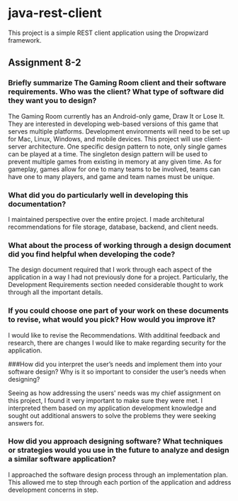 # java-rest-client
This project is a simple REST client application using the Dropwizard framework.

## Assignment 8-2 

### Briefly summarize The Gaming Room client and their software requirements. Who was the client? What type of software did they want you to design?

The Gaming Room currently has an Android-only game, Draw It or Lose It. They are interested in developing web-based versions of this game that serves multiple platforms. Development environments will need to be set up for Mac, Linux, Windows, and mobile devices. This project will use client-server architecture. One specific design pattern to note, only single games can be played at a time. The singleton design pattern will be used to prevent multiple games from existing in memory at any given time. As for gameplay, games allow for one to many teams to be involved, teams can have one to many players, and game and team names must be unique.
    
### What did you do particularly well in developing this documentation?

I maintained perspective over the entire project. I made architetural recommendations for file storage, database, backend, and client needs.

### What about the process of working through a design document did you find helpful when developing the code?

The design document required that I work through each aspect of the application in a way I had not previously done for a project. Particularly, the Development Requirements section needed considerable thought to work through all the important details.

### If you could choose one part of your work on these documents to revise, what would you pick? How would you improve it?

I would like to revise the Recommendations. With additinal feedback and research, there are changes I would like to make regarding security for the application.

###How did you interpret the user’s needs and implement them into your software design? Why is it so important to consider the user’s needs when designing?

Seeing as how addressing the users' needs was my chief assignment on this project, I found it very important to make sure they were met. I interpreted them based on my application development knowledge and sought out additional answers to solve the problems they were seeking answers for.

### How did you approach designing software? What techniques or strategies would you use in the future to analyze and design a similar software application?

I approached the software design process through an implementation plan. This allowed me to step through each portion of the application and address development concerns in step.